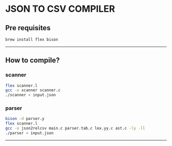 # JSON TO CSV COMPILER

## Pre requisites
```sh
brew install flex bison
```

---

## How to compile?
### scanner
```sh
flex scanner.l
gcc -o scanner scanner.c
./scanner < input.json
```

### parser
```sh
bison -d parser.y
flex scanner.l
gcc -o json2relcsv main.c parser.tab.c lex.yy.c ast.c -ly -ll
./parser < input.json  
```

---
